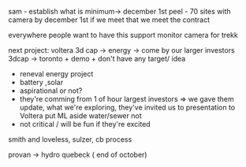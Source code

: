 
sam - establish what is minimum-> december 1st
peel - 70 sites with camera by december 1st
if we meet that we meet the contract

everywhere people want to have this support
monitor camera for trekk


next project:
voltera 3d cap -> energy -> come by our larger investors 3dcap
-> toronto + demo + don't have any target/ idea
- reneval energy project
- battery ,solar
- aspirational or not?
- they're comming from 1 of hour largest investors => we gave them update, what
we're exploring, they've invited us to presentation to Voltera
put ML aside
water/sewer not
- not critical / will be fun if they're excited 

smith and  loveless, sulzer, cb process

provan -> hydro quebeck ( end of october)